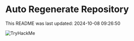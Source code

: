 # Auto Regenerate Repository

This README was last updated: 2024-10-08 09:26:50

 ![TryHackMe](https://tryhackme.com/badge/533634)